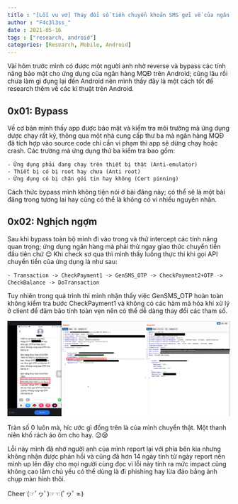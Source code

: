 ```yaml
---
title : "[Lỗi vu vơ] Thay đổi số tiền chuyển khoản SMS gửi về của ngân hàng MQĐ"
author : "F4c3l3ss_"
date : 2021-05-16
tags : ["research, android"]
categories: [Research, Mobile, Android]
---
```


Vài hôm trước mình có được một người anh nhờ reverse và bypass các tính năng bảo mật cho ứng dụng của ngân hàng MQĐ trên Android; cũng lâu rồi chưa làm gì đụng lại đến Android nên mình thấy đây là một cách tốt để research thêm về các kĩ thuật trên Android.

## 0x01: Bypass 

Về cơ bản mình thấy app được bảo mật và kiểm tra môi trường mà ứng dụng dược chạy rất kỹ, thông qua một nhà cung cấp thư ba mà ngân hàng MQĐ đã tích hợp vào source code chỉ cần vi phạm thì app sẽ dừng chạy hoặc crash. Các trường mà ứng dụng thứ ba kiểm tra bao gồm:

    - Ứng dụng phải đang chạy trên thiết bị thật (Anti-emulator)
    - Thiết bị có bị root hay chưa (Anti root)
    - Ứng dụng có bị chặn gói tin hay không (Cert pinning)

Cách thức bypass mình không tiện nói ở bài đăng này; có thể sẽ là một bài đăng trong tương lai hay cũng có thể là không có vì nhiều nguyên nhân.

## 0x02: Nghịch ngợm

Sau khi bypass toàn bộ mình đi vào trong và thử intercept các tính năng quan trọng; ứng dụng ngân hàng mà phải thử ngay giao thức chuyển tiền đầu tiên chứ 😌
Khi check sơ qua thì mình thấy luồng thực thi khi gọi API chuyển tiền của ứng dụng là như sau:

    - Transaction -> CheckPayment1 -> GenSMS_OTP -> CheckPayment2+OTP -> CheckBalance -> DoTransaction

Tuy nhiên trong quá trình thì mình nhận thấy việc GenSMS_OTP hoàn toàn không kiểm tra bước CheckPayment1 và không có các hàm mã hóa khi xử lý ở client để đảm bảo tính toàn vẹn nên có thể dễ dàng thay đổi các tham số.

![IMG](/assets/img/blog/POC.PNG)

Tràn số 0 luôn mà, híc ước gì đống trên là của mình chuyển thật. Một thanh niên khố rách áo ôm cho hay. 😥😪

Lỗi này mình đã nhờ người anh của mình report lại với phía bên kia nhưng không nhận được phản hồi và cũng đã hơn 14 ngày tính từ ngày report nên mình up lên đây cho mọi người cùng đọc vì lỗi này tính ra mức impact cũng không cao lắm chủ yếu có thể dùng là đi phishing hay lừa đảo bằng ảnh chụp màn hình thôi. 

Cheer (☞ﾟヮﾟ)☞☜(ﾟヮﾟ☜)
